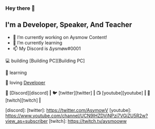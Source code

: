 ### Hey there 👋

## I'm a Developer, Speaker, And Teacher


- 🔭 I’m currently working on Aysmow Content!
- 🌱 I’m currently learning 
- 📫 My Discord is Δysmøw#0001

💻 building [Building PC][Building PC]  

🧠 learning 

💜 loving [Developer][Developer]  

🏡 [Discord][discord] **|** 
🐦 [twitter][twitter] **|** 
📺 [youtube][youtube] **|** 
🎥 [twitch][twitch] **|** 

[Informatique]: Informatique
[Developer]: http://github.com/Aysmow
[discord]: 
[twitter]: https://twitter.com/AsymowV
[youtube]: https://www.youtube.com/channel/UCN9lHZDVjNPzi7VGiZU5R2w?view_as=subscriber
[twitch]: https://twitch.tv/aysmooww
